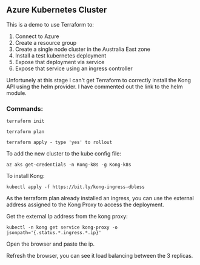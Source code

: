 ## Azure Kubernetes Cluster

This is a demo to use Terraform to:
1. Connect to Azure
2. Create a resource group 
3. Create a single node cluster in the Australia East zone
4. Install a test kubernetes deployment
5. Expose that deployment via service
6. Expose that service using an ingress controller

Unfortunely at this stage I can't get Terraform to correctly install the Kong API using the helm provider. I have commented out the link to the helm module. 

### Commands:
```
terraform init
```
```
terraform plan
```
```
terraform apply - type 'yes' to rollout
```
To add the new cluster to the kube config file:
```
az aks get-credentials -n Kong-k8s -g Kong-k8s
```
To install Kong:
```
kubectl apply -f https://bit.ly/kong-ingress-dbless
```
As the terraform plan already installed an ingress, you can use the external address assigned to the Kong Proxy to access the deployment. 

Get the external Ip address from the kong proxy:
```
kubectl -n kong get service kong-proxy -o jsonpath='{.status.*.ingress.*.ip}'
```
Open the browser and paste the ip.

Refresh the browser, you can see it load balancing between the 3 replicas. 







